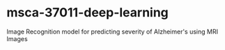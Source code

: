 # msca-37011-deep-learning
Image Recognition model for predicting severity of Alzheimer's using MRI Images 
